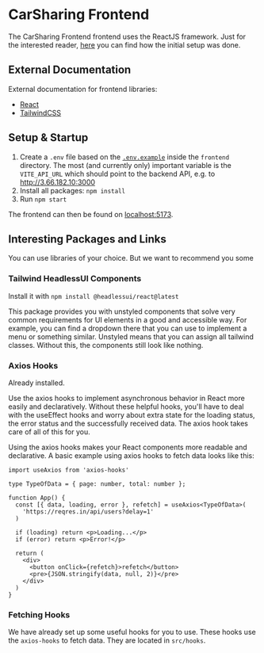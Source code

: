 # CarSharing Frontend

The CarSharing Frontend frontend uses the ReactJS framework.
Just for the interested reader, [here](./INITIAL_SETUP.md) you can find how the initial setup was done.

## External Documentation

External documentation for frontend libraries:

* [React](https://legacy.reactjs.org/)
* [TailwindCSS](https://tailwindcss.com/)

## Setup & Startup

1. Create a `.env` file based on the [`.env.example`](.env.example) inside the `frontend` directory. The most (and currently only) important variable is the `VITE_API_URL` which should point to the backend API, e.g. to http://3.66.182.10:3000
2. Install all packages: `npm install`
3. Run `npm start`

The frontend can then be found on [localhost:5173](http://localhost:5173).

## Interesting Packages and Links

You can use libraries of your choice. But we want to recommend you some

### Tailwind HeadlessUI Components

Install it with `npm install @headlessui/react@latest`

This package provides you with unstyled components that solve very common requirements for UI elements in a good and accessible way.
For example, you can find a dropdown there that you can use to implement a menu or something similar.
Unstyled means that you can assign all tailwind classes. Without this, the components still look like nothing.

### Axios Hooks 

Already installed.

Use the axios hooks to implement asynchronous behavior in React more easily and declaratively. Without these helpful hooks, you'll have to deal with the useEffect hooks and worry about extra state for the loading status, the error status and the successfully received data. The axios hook takes care of all of this for you.

Using the axios hooks makes your React components more readable and declarative. A basic example using axios hooks to fetch data looks like this:

```tsx
import useAxios from 'axios-hooks'

type TypeOfData = { page: number, total: number };

function App() {
  const [{ data, loading, error }, refetch] = useAxios<TypeOfData>(
    'https://reqres.in/api/users?delay=1'
  )

  if (loading) return <p>Loading...</p>
  if (error) return <p>Error!</p>

  return (
    <div>
      <button onClick={refetch}>refetch</button>
      <pre>{JSON.stringify(data, null, 2)}</pre>
    </div>
  )
}
```

### Fetching Hooks

We have already set up some useful hooks for you to use. These hooks use the `axios-hooks` to fetch data. They are located in `src/hooks`.
